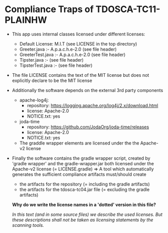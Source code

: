 # Compliance Traps of TDOSCA-TC11-PLAINHW

* This app uses internal classes licensed under different licenses:
  - Default License: M.I.T (see LICENSE in the top directory)
  - Greeter.java :- A.p.a.c.h.e-2.0 (see file header)
  - GreeterTest.java :- A.p.a.c.h.e-2.0 (see file header)
  - Tipster.java :- (see file header)
  - TipsterTest.java :- (see file header)

* The file LICENSE contains the text of the MIT license but does not explicitly declare to be the MIT license

* Additionally the software depends on the external 3rd party components
  * apache-log4j:
    - repository: https://logging.apache.org/log4j/2.x/download.html
    - license: Apache-2.0
    - NOTICE.txt: yes
  * joda-time
    - repository: https://github.com/JodaOrg/joda-time/releases
    - license: Apache-2.0
    - NOTICE.txt: yes
  - The graddle wrapper elements are licensed under the the Apache-v2 license

* Finally the software contains the gradle wrapper script, created by 'gradle wrapper' and the gradle-wrapper.jar  both licensed under the Apache-v2 license (= LICENSE.gradle) => A tool which automatically generates the sufficient compliance artifacts must/should create
  - the artifacts for the repository (= including the gradle artifacts)
  - the artifacts for the tdosca-tc04.jar file (= excluding the gradle artifacts)


  **Why do we write the license names in a 'dotted' version in this file?**

  *In this text (and in some source files) we describe the used licenses. But these descriptions shall not be taken as licensing statements by the scanning tools.*
